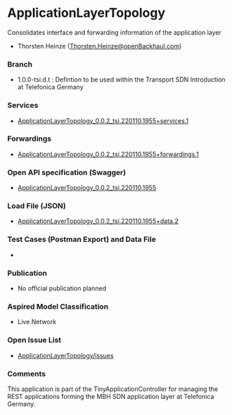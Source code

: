 # ApplicationLayerTopology
Consolidates interface and forwarding information of the application layer
- Thorsten Heinze (Thorsten.Heinze@openBackhaul.com)

### Branch
- 1.0.0-tsi.d.t : Defintion to be used within the Transport SDN Introduction at Telefonica Germany

### Services
- [ApplicationLayerTopology_0.0.2_tsi.220110.1955+services.1](./ApplicationLayerTopology_0.0.2_tsi.220110.1955+services.1.xlsx)

### Forwardings
- [ApplicationLayerTopology_0.0.2_tsi.220110.1955+forwardings.1](./ApplicationLayerTopology_0.0.2_tsi.220110.1955+forwardings.1.xlsx)

### Open API specification (Swagger)
- [ApplicationLayerTopology_0.0.2_tsi.220110.1955](ApplicationLayerTopology_0.0.2_tsi.220110.1955.yaml)

### Load File (JSON)
- [ApplicationLayerTopology_0.0.2_tsi.220110.1955+data.2](ApplicationLayerTopology_0.0.2_tsi.220110.1955+data.2.json)

### Test Cases (Postman Export) and Data File
- 

### Publication
- No official publication planned

### Aspired Model Classification
- Live Network

### Open Issue List
- [ApplicationLayerTopology/issues](../../issues)

### Comments
This application is part of the TinyApplicationController for managing the REST applications forming the MBH SDN application layer at Telefonica Germany.
